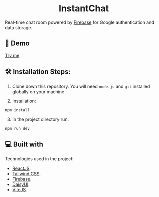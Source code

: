 <h1 align="center" id="title">InstantChat</h1>

Real-time chat room powered by
[Firebase](https://firebase.google.com/?utm_source=firechat) for Google authentication and data storage.

<h2>🚀 Demo</h2>

[Try me](https://instantchat-16fa1.web.app/)

<h2>🛠️ Installation Steps:</h2>

1. Clone down this repository. You will need `node.js` and `git` installed globally on your machine

2. Installation:

```
npm install
```

3. In the project directory run:

```
npm run dev
```

  
  
<h2>💻 Built with</h2>

Technologies used in the project:

*   [ReactJS](https://react.dev/).
*   [Tailwind CSS](https://tailwindcss.com/).
*   [Firebase](https://firebase.google.com/?utm_source=firechat).
*   [DaisyUI](https://daisyui.com/).
*   [ViteJS](https://vitejs.dev/).
